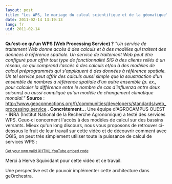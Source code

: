 ```yaml
---
layout: post
title: "Les WPS, le mariage du calcul scientifique et de la géomatique"
date: 2011-02-14 13:19:13
lang: fr
uid: 2011-02-14
---
```


<div class="post-content">

<p><strong>Qu'est-ce qu'un WPS (Web Processing Service) ?</strong> <em>&quot;Un
service de traitement Web donne accès à des calculs et à des modèles qui
traitent des données à référence spatiale. Un service de traitement Web peut
être configuré pour offrir tout type de fonctionnalité SIG à des clients reliés
à un réseau, ce qui comprend l'accès à des calculs et/ou à des modèles de
calcul préprogrammés qui s'appliquent à des données à référence spatiale. Un
tel service peut offrir des calculs aussi simple que la soustraction d'un
ensemble de nombres à référence spatiale d'un autre ensemble (p. ex., pour
calculer la différence entre le nombre de cas d'influenza entre deux saisons)
ou aussi compliqué qu'un modèle de changement climatique mondial.&quot;</em>
<strong>Source</strong> : <a href="http://www.geoconnections.org/fr/communities/developers/standards/web_processing_service" hreflang="fr">http://www.geoconnections.org/fr/communities/developers/standards/web_processing_service</a>
. <strong>Concrètement...</strong> Une équipe d'AGROCAMPUS OUEST - INRA
(Institut National de la Recherche Agronomique) a testé des services WPS.
Ceux-ci concernent l'accès à des modèles de calcul sur des bassins versants.
Mieux qu'un long discours, nous vous proposons de retrouver ci-dessous le fruit
de leur travail sur cette vidéo et de découvrir comment avec QGIS, on peut très
simplement utiliser toute la puissance de calcul de services WPS :</p>
<object type="application/x-shockwave-flash" style="width:480px; height:390px;" data="http://www.youtube.com/v/3kKD1610gng"><param name="movie" value="http://www.youtube.com/v/3kKD1610gng" /></object>
<div style="font-size: 0.8em"><a href="http://www.tools4noobs.com/online_tools/youtube_xhtml/">Get your own valid
XHTML YouTube embed code</a></div>
<p>Merci à Hervé Squividant pour cette vidéo et ce travail.</p>
<p>Une perspective est de pouvoir implémenter cette architecture dans
geOrchestra.</p>

</div>